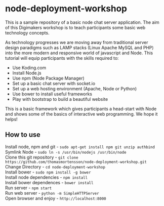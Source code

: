# node-deployment-workshop

This is a sample repository of a basic node chat server application. The aim of this Digimakers workshop is to teach participants some basic web technology concepts.

As technology progresses we are moving away from traditional server design paradigms such as LAMP stacks (Linux Apache MySQL and PHP) into the more modern and responsive world of javascript and Node. This tutorial will equip participants with the skills required to:

- Use Koding.com
- Install Node.js
- Use npm (Node Package Manager)
- Set up a basic chat server with socket.io
- Set up a web hosting environment (Apache, Node or Python)
- Use bower to install useful frameworks
- Play with bootstrap to build a beautiful website

This is a basic framework which gives participants a head-start with Node and shows some of the basics of interactive web programming. We hope it helps!

## How to use

Install node, npm and git - `sudo apt-get install npm git unzip authbind`
Symlink Node - `sudo ln -s /usr/bin/nodejs /usr/bin/node`    
Clone this git repository - `git clone https://github.com/thomasmortensson/node-deployment-workshop.git`  
Change Directory - `cd node-deployment-workshop`  
Install bower - `sudo npm install -g bower`  
Install node dependencies - `npm install`  
Install bower dependences - `bower install`  
Run server - `npm start`  
Run web server - `python -m SimpleHTTPServer`  
Open browser and enjoy - `http://localhost:8000`  

